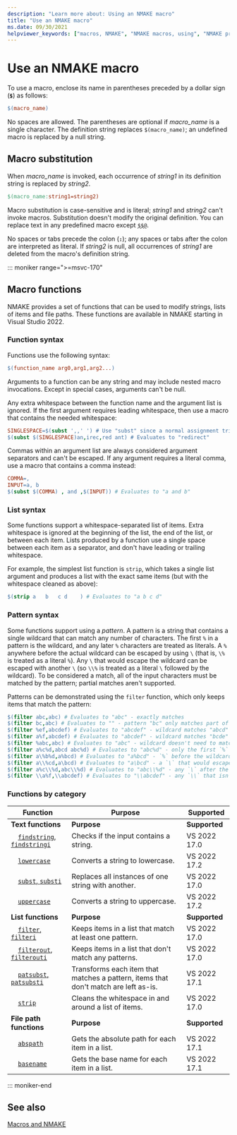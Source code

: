 ```yaml
---
description: "Learn more about: Using an NMAKE macro"
title: "Use an NMAKE macro"
ms.date: 09/30/2021
helpviewer_keywords: ["macros, NMAKE", "NMAKE macros, using", "NMAKE program, macro substitution", "substitution macros in NMAKE", "NMAKE functions", "functions, NMAKE"]
---
```

# Use an NMAKE macro

To use a macro, enclose its name in parentheses preceded by a dollar sign (**`$`**) as follows:

```makefile
$(macro_name)
```

No spaces are allowed. The parentheses are optional if *macro_name* is a single character. The definition string replaces `$(macro_name)`; an undefined macro is replaced by a null string.

## <a name="macro-substitution"> Macro substitution

When *macro_name* is invoked, each occurrence of *string1* in its definition string is replaced by *string2*.

```makefile
$(macro_name:string1=string2)
```

Macro substitution is case-sensitive and is literal; *string1* and *string2* can't invoke macros. Substitution doesn't modify the original definition. You can replace text in any predefined macro except [`$$@`](special-nmake-macros.md#filename-macros).

No spaces or tabs precede the colon (**`:`**); any spaces or tabs after the colon are interpreted as literal. If *string2* is null, all occurrences of *string1* are deleted from the macro's definition string.

::: moniker range=">=msvc-170"

## <a name="functions"> Macro functions

NMAKE provides a set of functions that can be used to modify strings, lists of items and file paths. These functions are available in NMAKE starting in Visual Studio 2022.

### <a name="functions-syntax"> Function syntax

Functions use the following syntax:

```makefile
$(function_name arg0,arg1,arg2...)
```

Arguments to a function can be any string and may include nested macro invocations. Except in special cases, arguments can't be null.

Any extra whitespace between the function name and the argument list is ignored. If the first argument requires leading whitespace, then use a macro that contains the needed whitespace:

```makefile
SINGLESPACE=$(subst ',,' ') # Use "subst" since a normal assignment trims trailing whitespace.
$(subst $(SINGLESPACE)an,irec,red ant) # Evaluates to "redirect"
```

Commas within an argument list are always considered argument separators and can't be escaped. If any argument requires a literal comma, use a macro that contains a comma instead:

```makefile
COMMA=,
INPUT=a, b
$(subst $(COMMA) , and ,$(INPUT)) # Evaluates to "a and b"
```

### <a name="function-list-syntax"> List syntax

Some functions support a whitespace-separated list of items. Extra whitespace is ignored at the beginning of the list, the end of the list, or between each item. Lists produced by a function use a single space between each item as a separator, and don't have leading or trailing whitespace.

For example, the simplest list function is `strip`, which takes a single list argument and produces a list with the exact same items (but with the whitespace cleaned as above):

```makefile
$(strip a   b   c d    ) # Evaluates to "a b c d"
```

### <a name="function-pattern-syntax"> Pattern syntax

Some functions support using a *pattern*. A pattern is a string that contains a single wildcard that can match any number of characters. The first `%` in a pattern is the wildcard, and any later `%` characters are treated as literals. A `%` anywhere before the actual wildcard can be escaped by using `\` (that is, `\%` is treated as a literal `%`). Any `\` that would escape the wildcard can be escaped with another `\` (so `\\%` is treated as a literal `\` followed by the wildcard). To be considered a match, all of the input characters must be matched by the pattern; partial matches aren't supported.

Patterns can be demonstrated using the `filter` function, which only keeps items that match the pattern:

```makefile
$(filter abc,abc) # Evaluates to "abc" - exactly matches
$(filter bc,abc) # Evaluates to "" - pattern "bc" only matches part of the item "abc"
$(filter %ef,abcdef) # Evaluates to "abcdef" - wildcard matches "abcd"
$(filter a%f,abcdef) # Evaluates to "abcdef" - wildcard matches "bcde"
$(filter %abc,abc) # Evaluates to "abc" - wildcard doesn't need to match any characters
$(filter a%c%d,abcd abc%d) # Evaluates to "abc%d" - only the first `%` is a wildcard, the rest are literals
$(filter a\%b%d,a%bcd) # Evaluates to "a%bcd" - `%` before the wildcard must be escaped with `\`
$(filter a\\%cd,a\bcd) # Evaluates to "a\bcd" - a `\` that would escape the wildcard must be escaped with another `\`
$(filter a%c\\%d,abc\\%d) # Evaluates to "abc\\%d" - any `\` after the wildcard isn't treated as an escape
$(filter \\a%f,\\abcdef) # Evaluates to "\\abcdef" - any `\\` that isn't directly before the wildcard isn't treated as an escape
```

### <a name="functions-by-category"> Functions by category

| Function | Purpose | Supported |
|--|--|--|
| **Text functions** | **Purpose** | **Supported** |
| &emsp;[`findstring`, `findstringi`](nmake-function-findstring.md) | Checks if the input contains a string. | VS 2022 17.0 |
| &emsp;[`lowercase`](nmake-function-lowercase.md) | Converts a string to lowercase. | VS 2022 17.2 |
| &emsp;[`subst`, `substi`](nmake-function-subst.md) | Replaces all instances of one string with another. | VS 2022 17.0 |
| &emsp;[`uppercase`](nmake-function-uppercase.md) | Converts a string to uppercase. | VS 2022 17.2 |
| **List functions** | **Purpose** | **Supported** |
| &emsp;[`filter`, `filteri`](nmake-function-filter.md) | Keeps items in a list that match at least one pattern. | VS 2022 17.0 |
| &emsp;[`filterout`, `filterouti`](nmake-function-filterout.md) | Keeps items in a list that don't match any patterns. | VS 2022 17.0 |
| &emsp;[`patsubst`, `patsubsti`](nmake-function-patsubst.md) | Transforms each item that matches a pattern, items that don't match are left as-is. | VS 2022 17.1 |
| &emsp;[`strip`](nmake-function-strip.md) | Cleans the whitespace in and around a list of items. | VS 2022 17.0 |
| **File path functions** | **Purpose** | **Supported** |
| &emsp;[`abspath`](nmake-function-abspath.md) | Gets the absolute path for each item in a list. | VS 2022 17.1 |
| &emsp;[`basename`](nmake-function-basename.md) | Gets the base name for each item in a list. | VS 2022 17.1 |

::: moniker-end

## See also

[Macros and NMAKE](macros-and-nmake.md)
